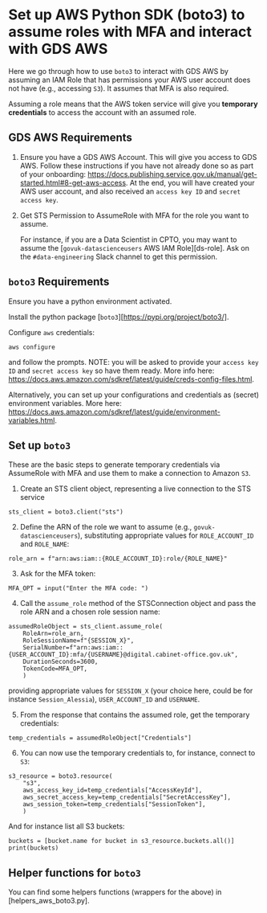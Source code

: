 # Set up AWS Python SDK (boto3) to assume roles with MFA and interact with GDS AWS

Here we go through how to use `boto3` to interact with GDS AWS by assuming an IAM Role that has permissions your AWS user account does not have (e.g., accessing `S3`). It assumes that MFA is also required.

Assuming a role means that the AWS token service will give you **temporary credentials** to access the account with an assumed role. 

## GDS AWS Requirements

1. Ensure you have a GDS AWS Account. This will give you access to GDS AWS. Follow these instructions if you have not already done so as part of your onboarding: https://docs.publishing.service.gov.uk/manual/get-started.html#8-get-aws-access. At the end, you will have created your AWS user account, and also received an `access key ID` and `secret access key`.

2. Get STS Permission to AssumeRole with MFA for the role you want to assume.

    For instance, if you are a Data Scientist in CPTO, you may want to assume the [`govuk-datascienceusers` AWS IAM Role][ds-role]. Ask on the `#data-engineering` Slack channel to get this permission.

## `boto3` Requirements

Ensure you have a python environment activated.

Install the python package [`boto3`][https://pypi.org/project/boto3/].

Configure `aws` credentials:

```shell
aws configure
```
and follow the prompts. NOTE: you will be asked to provide your `access key ID` and `secret access key` so have them ready. More info here: https://docs.aws.amazon.com/sdkref/latest/guide/creds-config-files.html.

Alternatively, you can set up your configurations and credentials as (secret) environment variables. More here: https://docs.aws.amazon.com/sdkref/latest/guide/environment-variables.html.


## Set up `boto3`

These are the basic steps to generate temporary credentials via AssumeRole with MFA and use them to make a connection to Amazon `S3`.

1. Create an STS client object, representing a live connection to the STS service
    
```shell 
sts_client = boto3.client("sts")
```

2. Define the ARN of the role we want to assume (e.g., `govuk-datascienceusers`), substituting appropriate values for `ROLE_ACCOUNT_ID` and `ROLE_NAME`:

```shell
role_arn = f"arn:aws:iam::{ROLE_ACCOUNT_ID}:role/{ROLE_NAME}"
```

3. Ask for the MFA token:

```shell 
MFA_OPT = input("Enter the MFA code: ")
```

4. Call the `assume_role` method of the STSConnection object and pass the role ARN and a chosen role session name:

```shell 
assumedRoleObject = sts_client.assume_role(
    RoleArn=role_arn,
    RoleSessionName=f"{SESSION_X}",
    SerialNumber=f"arn:aws:iam::{USER_ACCOUNT_ID}:mfa/{USERNAME}@digital.cabinet-office.gov.uk",
    DurationSeconds=3600,
    TokenCode=MFA_OPT,
    )
```

providing appropriate values for `SESSION_X` (your choice here, could be for instance `Session_Alessia`), `USER_ACCOUNT_ID` and `USERNAME`.


5. From the response that contains the assumed role, get the temporary credentials:

```shell
temp_credentials = assumedRoleObject["Credentials"]
```

6. You can now use the temporary credentials to, for instance, connect to `S3`:

```shell
s3_resource = boto3.resource(
    "s3",
    aws_access_key_id=temp_credentials["AccessKeyId"],
    aws_secret_access_key=temp_credentials["SecretAccessKey"],
    aws_session_token=temp_credentials["SessionToken"],
    )
```

And for instance list all S3 buckets:

```shell
buckets = [bucket.name for bucket in s3_resource.buckets.all()]
print(buckets)
```

## Helper functions for `boto3`

You can find some helpers functions (wrappers for the above) in [helpers_aws_boto3.py]. 
